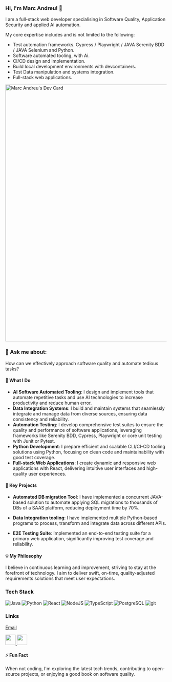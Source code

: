 ### Hi, I'm Marc Andreu! 👋

I am a full-stack web developer specialising in Software Quality, Application Security and applied AI automation. 

My core expertise includes and is not limited to the following:
* Test automation frameworks. Cypress /  Playwright / JAVA Serenity BDD / JAVA Selenium and Python.
* Software automated tooling, with Ai.
* CI/CD design and implementation.
* Build local development environments with devcontainers.
* Test Data manipulation and systems integration. 
* Full-stack web applications. 

<a href="https://app.daily.dev/marcandreu"><img src="https://api.daily.dev/devcards/v2/uJkRpWEnmSvMYs9k5miVw.png?type=wide&r=ckh" width="800" alt="Marc Andreu's Dev Card"/></a>

### 💬 Ask me about: 
How can we effectively approach software quality and automate tedious tasks?

#### 🚀 What I Do
- **AI Software Automated Tooling**: I design and implement tools that automate repetitive tasks and use AI technologies to increase productivity and reduce human error.
- **Data Integration Systems**: I build and maintain systems that seamlessly integrate and manage data from diverse sources, ensuring data consistency and reliability.
- **Automation Testing**: I develop comprehensive test suites to ensure the quality and performance of software applications, leveraging frameworks like Serenity BDD, Cypress, Playwright or core unit testing with Junit or Pytest.
- **Python Development**: I prepare efficient and scalable CLI/CI-CD tooling solutions using Python, focusing on clean code and maintainability with good test coverage.
- **Full-stack Web Applications**: I create dynamic and responsive web applications with React, delivering intuitive user interfaces and high-quality user experiences. 

#### 🌟 Key Projects
- **Automated DB migration Tool**: I have implemented a concurrent JAVA-based solution to automate applying SQL migrations to thousands of DBs of a SAAS platform, reducing deployment time by 70%.

- **Data Integration tooling**: I have implemented multiple Python-based programs to process, transform and integrate data across different APIs. 

- **E2E Testing Suite**: Implemented an end-to-end testing suite for a primary web application, significantly improving test coverage and reliability.

#### 💡 My Philosophy
I believe in continuous learning and improvement, striving to stay at the forefront of technology. I aim to deliver swift, on-time, quality-adjusted requirements solutions that meet user expectations.

### Tech Stack

<div>
  <img alt="Java" src="https://img.shields.io/badge/-JAVA-5382a1?style=flat-square&logo=openjdk&logoColor=e77002&logoSize=auto&color=5382a1" />
  <img alt="Python" src="https://img.shields.io/badge/-python?style=flat-square&logo=python&logoSize=auto&label=Python&color=grey" />
  <img alt="React" src="https://img.shields.io/badge/-React-61DAFB?style=flat-square&logo=react&logoColor=000" />
  <img alt="NodeJS" src="https://img.shields.io/badge/-Node-339933?style=flat-square&logo=node.js&logoColor=white" />
  <img alt="TypeScript" src="https://img.shields.io/badge/-TypeScript-3178C6?style=flat-square&logo=typescript&logoColor=white" />
  <img alt="PostgreSQL" src="https://img.shields.io/badge/-PostgreSQL-4169E1?style=flat-square&logo=postgresql&logoColor=white" />
  <img alt="git" src="https://img.shields.io/badge/-Git-F05032?style=flat-square&logo=git&logoColor=white" />
</div>

### Links
[Email](mailto:marc@itqualab.com) <p align="left"><a href="https://www.github.com/marcitqualab" target="_blank" rel="noreferrer"> <picture> <source media="(prefers-color-scheme: dark)" srcset="https://raw.githubusercontent.com/danielcranney/readme-generator/main/public/icons/socials/github-dark.svg" /> <source media="(prefers-color-scheme: light)" srcset="https://raw.githubusercontent.com/danielcranney/readme-generator/main/public/icons/socials/github.svg" /> <img src="https://raw.githubusercontent.com/danielcranney/readme-generator/main/public/icons/socials/github.svg" width="32" height="32" /> </picture> </a> <a href="https://www.linkedin.com/in/marcandreuf/" target="_blank" rel="noreferrer"> <picture> <source media="(prefers-color-scheme: dark)" srcset="https://raw.githubusercontent.com/danielcranney/readme-generator/main/public/icons/socials/linkedin-dark.svg" /> <source media="(prefers-color-scheme: light)" srcset="https://raw.githubusercontent.com/danielcranney/readme-generator/main/public/icons/socials/linkedin.svg" /> <img src="https://raw.githubusercontent.com/danielcranney/readme-generator/main/public/icons/socials/linkedin.svg" width="32" height="32" /> </picture> </a></p>

#### ⚡ Fun Fact
When not coding, I'm exploring the latest tech trends, contributing to open-source projects, or enjoying a good book on software quality.

<!--
TODO. Generate more tech stack badges. 

**marcitqualab/marcitqualab** is a ✨ _special_ ✨ repository because its `README.md` (this file) appears on your GitHub profile.

  <img alt="GraphQL" src="https://img.shields.io/badge/-GraphQL-E10098?style=flat-square&logo=graphql&logoColor=white" />
  <img alt="React Native" src="https://img.shields.io/badge/-React_Native-61DAFB?style=flat-square&logo=react&logoColor=000" />
  <img alt="Golang" src="https://img.shields.io/badge/-Golang-00ADD8?style=flat-square&logo=go&logoColor=fff" />
  <img alt="MongoDB" src="https://img.shields.io/badge/-MongoDB-47A248?style=flat-square&logo=mongodb&logoColor=white" />
  <img alt="Podman" src="https://img.shields.io/badge/-Podman-A21C80?style=flat-square&logo=podman&logoColor=white" />
  
  
  #### 📫 Let's Connect
- [Email](mailto:your-email@example.com)
- [LinkedIn](https://www.linkedin.com/in/yourprofile)
- [GitHub](https://github.com/yourusername)
  


Here are some ideas to get you started:

- 🔭 I’m currently working on ...
- 🌱 I’m currently learning ...
- 👯 I’m looking to collaborate on ...
- 🤔 I’m looking for help with ...
- 💬 Ask me about ...
- 📫 How to reach me: ...
- 😄 Pronouns: ...
- ⚡ Fun fact: ...
-->
